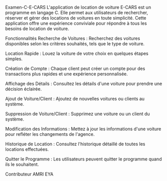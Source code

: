 Examen-C-E-CARS
L'application de location de voiture E-CARS est un programme en langage C. Elle permet aux utilisateurs de rechercher, réserver et gérer des locations de voitures en toute simplicité. Cette application offre une expérience conviviale pour répondre à tous les besoins de location de voiture.

Fonctionnalités
Recherche de Voitures : Recherchez des voitures disponibles selon les critères souhaités, tels que le type de voiture.

Location Rapide : Louez la voiture de votre choix en quelques étapes simples.

Création de Compte : Chaque client peut créer un compte pour des transactions plus rapides et une expérience personnalisée.

Affichage des Détails : Consultez les détails d'une voiture pour prendre une décision éclairée.

Ajout de Voiture/Client : Ajoutez de nouvelles voitures ou clients au système.

Suppression de Voiture/Client : Supprimez une voiture ou un client du système.

Modification des Informations : Mettez à jour les informations d'une voiture pour refléter les changements de l'agence.

Historique de Location : Consultez l'historique détaillé de toutes les locations effectuées.

Quitter le Programme : Les utilisateurs peuvent quitter le programme quand ils le souhaitent.

Contributeur
AMRI EYA
